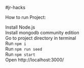#jr-hacks

How to run Project:

Install Node.js <br/>
Install mongodb community edition <br/>
Go to project directory in terminal<br/>
Run `npm i`<br/>
Run `npm run seed`<br/>
Run `npm start`<br/>
Open http://localhost:3000/<br/>
